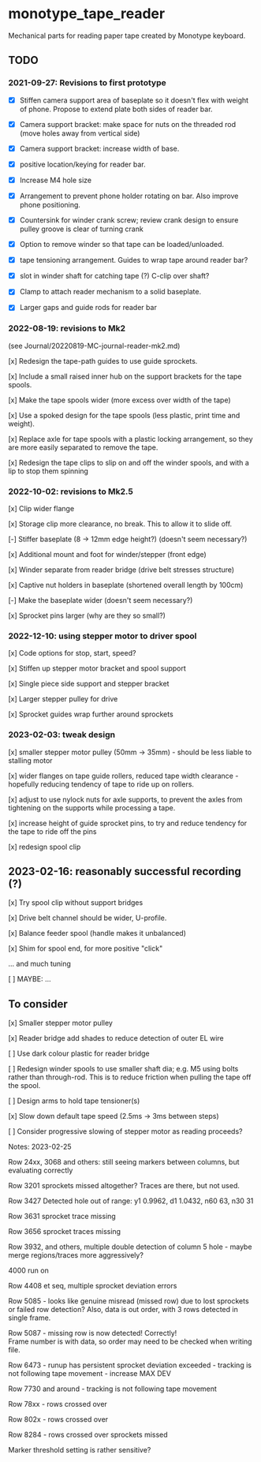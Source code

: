 # monotype_tape_reader

Mechanical parts for reading paper tape created by Monotype keyboard.


## TODO

### 2021-09-27: Revisions to first prototype

- [x] Stiffen camera support area of baseplate so it doesn't flex with weight of phone.  Propose to extend plate both sides of reader bar.

- [x] Camera support bracket:  make space for nuts on the threaded rod (move holes away from vertical side)

- [x] Camera support bracket: increase width of base.

- [x] positive location/keying for reader bar.

- [x] Increase M4 hole size

- [x] Arrangement to prevent phone holder rotating on bar.  Also improve phone positioning.

- [x] Countersink for winder crank screw; review crank design to ensure pulley groove is clear of turning crank

- [x] Option to remove winder so that tape can be loaded/unloaded.

- [x] tape tensioning arrangement.  Guides to wrap tape around reader bar?

- [x] slot in winder shaft for catching tape (?)  C-clip over shaft?

- [x] Clamp to attach reader mechanism to a solid baseplate.

- [x] Larger gaps and guide rods for reader bar


### 2022-08-19: revisions to Mk2

(see Journal/20220819-MC-journal-reader-mk2.md)

[x] Redesign the tape-path guides to use guide sprockets.

[x] Include a small raised inner hub on the support brackets for the tape spools.

[x] Make the tape spools wider (more excess over width of the tape)

[x] Use a spoked design for the tape spools (less plastic, print time and weight).

[x] Replace axle for tape spools with a plastic locking arrangement, so they are more easily separated to remove the tape.

[x] Redesign the tape clips to slip on and off the winder spools, and with a lip to stop them spinning


### 2022-10-02: revisions to Mk2.5

[x] Clip wider flange

[x] Storage clip more clearance, no break.  This to allow it to slide off.

[-] Stiffer baseplate (8 -> 12mm edge height?) (doesn't seem necessary?)

[x] Additional mount and foot for winder/stepper (front edge)

[x] Winder separate from reader bridge (drive belt stresses structure)

[x] Captive nut holders in baseplate (shortened overall length by 100cm)

[-] Make the baseplate wider (doesn't seem necessary?)

[x] Sprocket pins larger (why are they so small?)


### 2022-12-10: using stepper motor to driver spool

[x] Code options for stop, start, speed?

[x] Stiffen up stepper motor bracket and spool support

[x] Single piece side support and stepper bracket

[x] Larger stepper pulley for drive

[x] Sprocket guides wrap further around sprockets


### 2023-02-03: tweak design

[x] smaller stepper motor pulley (50mm -> 35mm) - should be less liable to stalling motor

[x] wider flanges on tape guide rollers, reduced tape width clearance - hopefully reducing tendency of tape to ride up on rollers.

[x] adjust to use nylock nuts for axle supports, to prevent the axles from tightening on the supports while processing a tape.

[x] increase height of guide sprocket pins, to try and reduce tendency for the tape to ride off the pins

[x] redesign spool clip


## 2023-02-16: reasonably successful recording (?)

[x] Try spool clip without support bridges

[x] Drive belt channel should be wider, U-profile.

[x] Balance feeder spool (handle makes it unbalanced)

[x] Shim for spool end, for more positive "click"

... and much tuning

[ ] MAYBE: ...


## To consider

[x] Smaller stepper motor pulley

[x] Reader bridge add shades to reduce detection of outer EL wire

[ ] Use dark colour plastic for reader bridge

[ ] Redesign winder spools to use smaller shaft dia; 
    e.g. M5 using bolts rather than through-rod.
    This is to reduce friction when pulling the tape off the spool.

[ ] Design arms to hold tape tensioner(s)

[x] Slow down default tape speed (2.5ms -> 3ms between steps)

[ ] Consider progressive slowing of stepper motor as reading proceeds?


Notes: 2023-02-25

Row 24xx, 3068 and others: still seeing markers between columns, but evaluating correctly

Row 3201 sprockets missed altogether?  Traces are there, but not used.

Row 3427 Detected hole out of range: y1   0.9962, d1   1.0432, n60 63, n30 31

Row 3631 sprocket trace missing

Row 3656 sprocket traces missing

Row 3932, and others, multiple double detection of column 5 hole - maybe merge regions/traces more aggressively?

4000 run on


Row 4408 et seq, multiple sprocket deviation errors

Row 5085 - looks like genuine misread (missed row) due to lost sprockets or failed row detection?  Also, data is out order, with 3 rows detected in single frame.

Row 5087 - missing row is now detected!  Correctly!  
Frame number is with data, so order may need to be checked when writing file.

Row 6473 - runup has persistent sprocket deviation exceeded - tracking is not following tape movement - increase MAX DEV

Row 7730 and around - tracking is not following tape movement 

Row 78xx - rows crossed over

Row 802x - rows crossed over

Row 8284 - rows crossed over sprockets missed

Marker threshold setting is rather sensitive?



